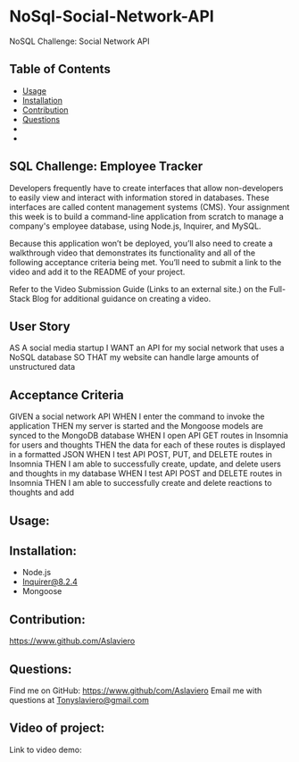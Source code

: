 # NoSql-Social-Network-API

NoSQL Challenge: Social Network API

## Table of Contents

- [Usage](#usage)
- [Installation](#installation)
- [Contribution](#contribution)
- [Questions](#questions)
-
-

## SQL Challenge: Employee Tracker

Developers frequently have to create interfaces that allow non-developers to easily view and interact with information stored in databases. These interfaces are called content management systems (CMS). Your assignment this week is to build a command-line application from scratch to manage a company's employee database, using Node.js, Inquirer, and MySQL.

Because this application won’t be deployed, you’ll also need to create a walkthrough video that demonstrates its functionality and all of the following acceptance criteria being met. You’ll need to submit a link to the video and add it to the README of your project.

Refer to the Video Submission Guide (Links to an external site.) on the Full-Stack Blog for additional guidance on creating a video.

## User Story

AS A social media startup
I WANT an API for my social network that uses a NoSQL database
SO THAT my website can handle large amounts of unstructured data

## Acceptance Criteria

GIVEN a social network API
WHEN I enter the command to invoke the application
THEN my server is started and the Mongoose models are synced to the MongoDB database
WHEN I open API GET routes in Insomnia for users and thoughts
THEN the data for each of these routes is displayed in a formatted JSON
WHEN I test API POST, PUT, and DELETE routes in Insomnia
THEN I am able to successfully create, update, and delete users and thoughts in my database
WHEN I test API POST and DELETE routes in Insomnia
THEN I am able to successfully create and delete reactions to thoughts and add

## Usage:

## Installation:

- Node.js
- Inquirer@8.2.4
- Mongoose

## Contribution:

https://www.github.com/Aslaviero

## Questions:

Find me on GitHub: https://www.github/com/Aslaviero
Email me with questions at Tonyslaviero@gmail.com

## Video of project:

Link to video demo:
